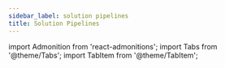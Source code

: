 ```yaml
---
sidebar_label: solution pipelines
title: Solution Pipelines
---
```

import Admonition from 'react-admonitions';
import Tabs from '@theme/Tabs';
import TabItem from '@theme/TabItem';